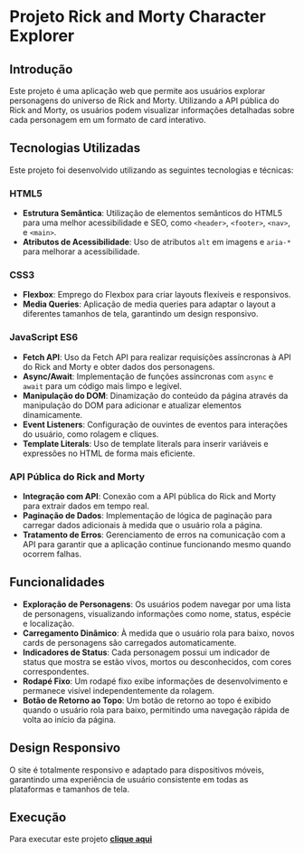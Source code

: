 # Projeto Rick and Morty Character Explorer

## Introdução

Este projeto é uma aplicação web que permite aos usuários explorar personagens do universo de Rick and Morty. Utilizando a API pública do Rick and Morty, os usuários podem visualizar informações detalhadas sobre cada personagem em um formato de card interativo.

## Tecnologias Utilizadas

Este projeto foi desenvolvido utilizando as seguintes tecnologias e técnicas:

### HTML5
- **Estrutura Semântica**: Utilização de elementos semânticos do HTML5 para uma melhor acessibilidade e SEO, como `<header>`, `<footer>`, `<nav>`, e `<main>`.
- **Atributos de Acessibilidade**: Uso de atributos `alt` em imagens e `aria-*` para melhorar a acessibilidade.

### CSS3
- **Flexbox**: Emprego do Flexbox para criar layouts flexíveis e responsivos.
- **Media Queries**: Aplicação de media queries para adaptar o layout a diferentes tamanhos de tela, garantindo um design responsivo.

### JavaScript ES6
- **Fetch API**: Uso da Fetch API para realizar requisições assíncronas à API do Rick and Morty e obter dados dos personagens.
- **Async/Await**: Implementação de funções assíncronas com `async` e `await` para um código mais limpo e legível.
- **Manipulação do DOM**: Dinamização do conteúdo da página através da manipulação do DOM para adicionar e atualizar elementos dinamicamente.
- **Event Listeners**: Configuração de ouvintes de eventos para interações do usuário, como rolagem e cliques.
- **Template Literals**: Uso de template literals para inserir variáveis e expressões no HTML de forma mais eficiente.

### API Pública do Rick and Morty
- **Integração com API**: Conexão com a API pública do Rick and Morty para extrair dados em tempo real.
- **Paginação de Dados**: Implementação de lógica de paginação para carregar dados adicionais à medida que o usuário rola a página.
- **Tratamento de Erros**: Gerenciamento de erros na comunicação com a API para garantir que a aplicação continue funcionando mesmo quando ocorrem falhas.

## Funcionalidades

- **Exploração de Personagens**: Os usuários podem navegar por uma lista de personagens, visualizando informações como nome, status, espécie e localização.
- **Carregamento Dinâmico**: À medida que o usuário rola para baixo, novos cards de personagens são carregados automaticamente.
- **Indicadores de Status**: Cada personagem possui um indicador de status que mostra se estão vivos, mortos ou desconhecidos, com cores correspondentes.
- **Rodapé Fixo**: Um rodapé fixo exibe informações de desenvolvimento e permanece visível independentemente da rolagem.
- **Botão de Retorno ao Topo**: Um botão de retorno ao topo é exibido quando o usuário rola para baixo, permitindo uma navegação rápida de volta ao início da página.

## Design Responsivo

O site é totalmente responsivo e adaptado para dispositivos móveis, garantindo uma experiência de usuário consistente em todas as plataformas e tamanhos de tela.

## Execução

Para executar este projeto **[clique aqui](https://rafalesson.github.io/rick_morty_cards/)**

